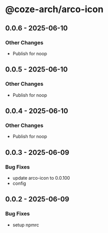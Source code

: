 # @coze-arch/arco-icon

## 0.0.6 - 2025-06-10

### Other Changes

- Publish for noop


## 0.0.5 - 2025-06-10

### Other Changes

- Publish for noop


## 0.0.4 - 2025-06-10

### Other Changes

- Publish for noop


## 0.0.3 - 2025-06-09

### Bug Fixes

- update arco-icon to 0.0.100
- config


## 0.0.2 - 2025-06-09

### Bug Fixes

- setup npmrc

